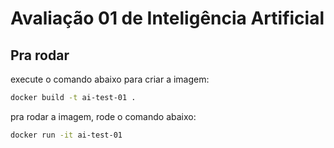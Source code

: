 # Avaliação 01 de Inteligência Artificial

## Pra rodar

execute o comando abaixo para criar a imagem:
```bash
docker build -t ai-test-01 .
```
pra rodar a imagem, rode o comando abaixo:
```bash
docker run -it ai-test-01
```
